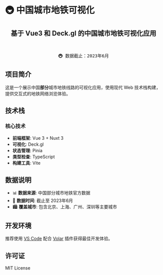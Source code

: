 # 🚇 中国城市地铁可视化

<h2 align="center">
基于 Vue3 和 Deck.gl 的中国城市地铁可视化应用
</h2><br>

<pre align="center">
🚇 数据截止：2023年6月
</pre>

## 项目简介

这是一个展示中国**部分**城市地铁线路的可视化应用，使用现代 Web 技术栈构建，提供交互式的地铁网络浏览体验。

## 技术栈

### 核心技术

- **前端框架**: Vue 3 + Nuxt 3
- **可视化**: Deck.gl
- **状态管理**: Pinia
- **类型检查**: TypeScript
- **构建工具**: Vite


## 数据说明

- 📊 **数据来源**: 中国部分城市地铁官方数据
- 📅 **数据时间**: 截止至 2023年6月
- 🏙️ **覆盖城市**: 包含北京、上海、广州、深圳等主要城市

## 开发环境

推荐使用 [VS Code](https://code.visualstudio.com/) 配合 [Volar](https://github.com/johnsoncodehk/volar) 插件获得最佳开发体验。

## 许可证

MIT License
